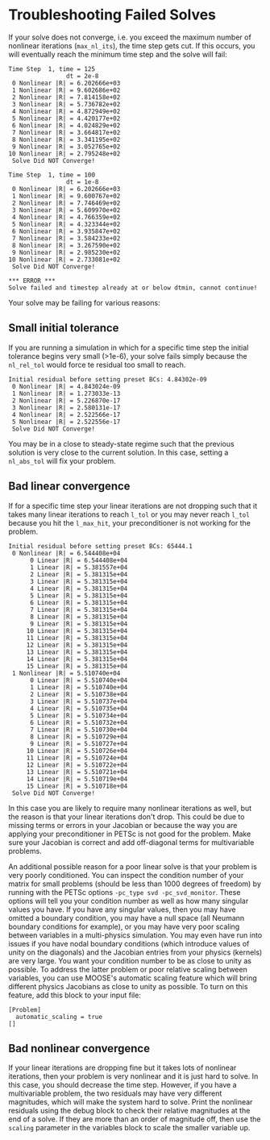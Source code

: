 # Troubleshooting Failed Solves

If your solve does not converge, i.e. you exceed the maximum number of nonlinear iterations (`max_nl_its`), the time step gets cut. If this occurs, you will eventually reach the minimum time step and the solve will fail:

```
Time Step  1, time = 125
                dt = 2e-8
 0 Nonlinear |R| = 6.202666e+03
 1 Nonlinear |R| = 9.602686e+02
 2 Nonlinear |R| = 7.814158e+02
 3 Nonlinear |R| = 5.736782e+02
 4 Nonlinear |R| = 4.872949e+02
 5 Nonlinear |R| = 4.420177e+02
 6 Nonlinear |R| = 4.024829e+02
 7 Nonlinear |R| = 3.664817e+02
 8 Nonlinear |R| = 3.341195e+02
 9 Nonlinear |R| = 3.052765e+02
10 Nonlinear |R| = 2.795248e+02
 Solve Did NOT Converge!

Time Step  1, time = 100
                dt = 1e-8
 0 Nonlinear |R| = 6.202666e+03
 1 Nonlinear |R| = 9.600767e+02
 2 Nonlinear |R| = 7.746469e+02
 3 Nonlinear |R| = 5.609970e+02
 4 Nonlinear |R| = 4.766359e+02
 5 Nonlinear |R| = 4.323344e+02
 6 Nonlinear |R| = 3.935847e+02
 7 Nonlinear |R| = 3.584233e+02
 8 Nonlinear |R| = 3.267590e+02
 9 Nonlinear |R| = 2.985230e+02
10 Nonlinear |R| = 2.733081e+02
 Solve Did NOT Converge!

*** ERROR ***
Solve failed and timestep already at or below dtmin, cannot continue!
```

Your solve may be failing for various reasons:

## Small initial tolerance

If you are running a simulation in which for a specific time step the initial tolerance begins very small (>1e-6), your solve fails simply because the `nl_rel_tol` would force te residual too small to reach.

```
Initial residual before setting preset BCs: 4.84302e-09
 0 Nonlinear |R| = 4.843024e-09
 1 Nonlinear |R| = 1.273033e-13
 2 Nonlinear |R| = 5.226870e-17
 3 Nonlinear |R| = 2.580131e-17
 4 Nonlinear |R| = 2.522566e-17
 5 Nonlinear |R| = 2.522556e-17
 Solve Did NOT Converge!
```

You may be in a close to steady-state regime such that the previous solution is very close to the current solution. In this case, setting a `nl_abs_tol` will fix your problem.

## Bad linear convergence

If for a specific time step your linear iterations are not dropping such that it takes many linear iterations to reach `l_tol` or you may never reach `l_tol` because you hit the `l_max_hit`, your preconditioner is not working for the problem.

```
Initial residual before setting preset BCs: 65444.1
 0 Nonlinear |R| = 6.544408e+04
      0 Linear |R| = 6.544408e+04
      1 Linear |R| = 5.381557e+04
      2 Linear |R| = 5.381315e+04
      3 Linear |R| = 5.381315e+04
      4 Linear |R| = 5.381315e+04
      5 Linear |R| = 5.381315e+04
      6 Linear |R| = 5.381315e+04
      7 Linear |R| = 5.381315e+04
      8 Linear |R| = 5.381315e+04
      9 Linear |R| = 5.381315e+04
     10 Linear |R| = 5.381315e+04
     11 Linear |R| = 5.381315e+04
     12 Linear |R| = 5.381315e+04
     13 Linear |R| = 5.381315e+04
     14 Linear |R| = 5.381315e+04
     15 Linear |R| = 5.381315e+04
 1 Nonlinear |R| = 5.510740e+04
      0 Linear |R| = 5.510740e+04
      1 Linear |R| = 5.510740e+04
      2 Linear |R| = 5.510738e+04
      3 Linear |R| = 5.510737e+04
      4 Linear |R| = 5.510735e+04
      5 Linear |R| = 5.510734e+04
      6 Linear |R| = 5.510732e+04
      7 Linear |R| = 5.510730e+04
      8 Linear |R| = 5.510729e+04
      9 Linear |R| = 5.510727e+04
     10 Linear |R| = 5.510726e+04
     11 Linear |R| = 5.510724e+04
     12 Linear |R| = 5.510722e+04
     13 Linear |R| = 5.510721e+04
     14 Linear |R| = 5.510719e+04
     15 Linear |R| = 5.510718e+04
 Solve Did NOT Converge!
```

In this case you are likely to require many nonlinear iterations as well, but the reason is that your linear iterations don't drop. This could be due to missing terms or errors in your Jacobian or because the way you are applying your preconditioner in PETSc is not good for the problem. Make sure your Jacobian is correct and add off-diagonal terms for multivariable problems.

An additional possible reason for a poor linear solve is that your problem is very poorly
conditioned. You can inspect the condition number of your matrix for small problems (should be less
than 1000 degrees of freedom) by running with the PETSc options `-pc_type svd
-pc_svd_monitor`. These options will tell you your condition number as well as how many singular
values you have. If you have any singular values, then you may have omitted a boundary condition,
you may have a null space (all Neumann boundary conditions for example), or you may have very poor
scaling between variables in a multi-physics simulation. You may even have run into issues if you
have nodal boundary conditions (which introduce values of unity on the diagonals) and the Jacobian
entries from your physics (kernels) are very large. You want your condition number to be as close to
unity as possible. To address the latter problem or poor relative scaling between variables, you
can use MOOSE's automatic scaling feature which will bring different physics Jacobians as close to
unity as possible. To turn on this feature, add this block to your input file:

```
[Problem]
  automatic_scaling = true
[]
```

## Bad nonlinear convergence

If your linear iterations are dropping fine but it takes lots of nonlinear iterations, then your problem is very nonlinear and it is just hard to solve. In this case, you should decrease the time step. However, if you have a multivariable problem, the two residuals may have very different magnitudes, which will make the system hard to solve. Print the nonlinear residuals using the debug block to check their relative magnitudes at the end of a solve. If they are more than an order of magnitude off, then use the `scaling` parameter in the variables block to scale the smaller variable up.
